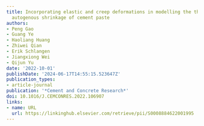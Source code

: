 ```yaml
---
title: Incorporating elastic and creep deformations in modelling the three-dimensional
  autogenous shrinkage of cement paste
authors:
- Peng Gao
- Guang Ye
- Haoliang Huang
- Zhiwei Qian
- Erik Schlangen
- Jiangxiong Wei
- Qijun Yu
date: '2022-10-01'
publishDate: '2024-06-17T14:55:15.523647Z'
publication_types:
- article-journal
publication: '*Cement and Concrete Research*'
doi: 10.1016/J.CEMCONRES.2022.106907
links:
- name: URL
  url: https://linkinghub.elsevier.com/retrieve/pii/S0008884622001995
---
```

